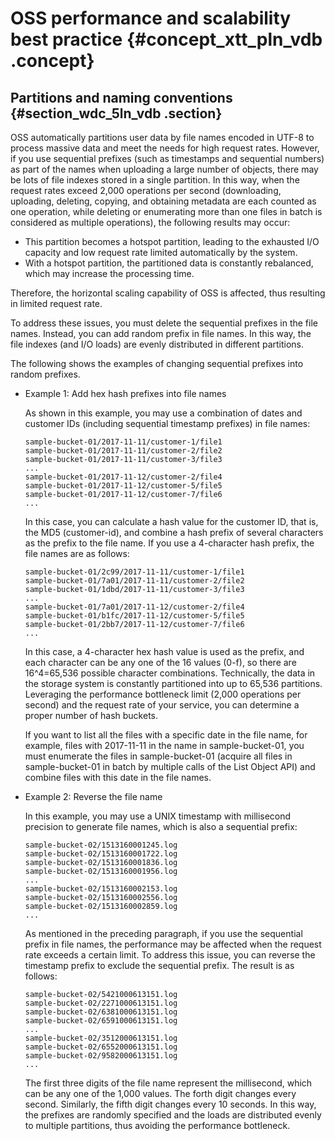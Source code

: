 # OSS performance and scalability best practice {#concept_xtt_pln_vdb .concept}

## Partitions and naming conventions {#section_wdc_5ln_vdb .section}

OSS automatically partitions user data by file names encoded in UTF-8 to process massive data and meet the needs for high request rates. However, if you use sequential prefixes \(such as timestamps and sequential numbers\) as part of the names when uploading a large number of objects, there may be lots of file indexes stored in a single partition. In this way, when the request rates exceed 2,000 operations per second \(downloading, uploading, deleting, copying, and obtaining metadata are each counted as one operation, while deleting or enumerating more than one files in batch is considered as multiple operations\), the following results may occur:

-   This partition becomes a hotspot partition, leading to the exhausted I/O capacity and low request rate limited automatically by the system.
-   With a hotspot partition, the partitioned data is constantly rebalanced, which may increase the processing time.

Therefore, the horizontal scaling capability of OSS is affected, thus resulting in limited request rate.

To address these issues, you must delete the sequential prefixes in the file names. Instead, you can add random prefix in file names. In this way, the file indexes \(and I/O loads\) are evenly distributed in different partitions.

The following shows the examples of changing sequential prefixes into random prefixes.

-   Example 1: Add hex hash prefixes into file names

    As shown in this example, you may use a combination of dates and customer IDs \(including sequential timestamp prefixes\) in file names:

    ```
    sample-bucket-01/2017-11-11/customer-1/file1
    sample-bucket-01/2017-11-11/customer-2/file2
    sample-bucket-01/2017-11-11/customer-3/file3
    ...
    sample-bucket-01/2017-11-12/customer-2/file4
    sample-bucket-01/2017-11-12/customer-5/file5
    sample-bucket-01/2017-11-12/customer-7/file6
    ...
    ```

    In this case, you can calculate a hash value for the customer ID, that is, the MD5 \(customer-id\), and combine a hash prefix of several characters as the prefix to the file name. If you use a 4-character hash prefix, the file names are as follows:

    ```
    sample-bucket-01/2c99/2017-11-11/customer-1/file1
    sample-bucket-01/7a01/2017-11-11/customer-2/file2
    sample-bucket-01/1dbd/2017-11-11/customer-3/file3
    ...
    sample-bucket-01/7a01/2017-11-12/customer-2/file4
    sample-bucket-01/b1fc/2017-11-12/customer-5/file5
    sample-bucket-01/2bb7/2017-11-12/customer-7/file6
    ...
    ```

    In this case, a 4-character hex hash value is used as the prefix, and each character can be any one of the 16 values \(0-f\), so there are 16^4=65,536 possible character combinations. Technically, the data in the storage system is constantly partitioned into up to 65,536 partitions. Leveraging the performance bottleneck limit \(2,000 operations per second\) and the request rate of your service, you can determine a proper number of hash buckets.

    If you want to list all the files with a specific date in the file name, for example, files with 2017-11-11 in the name in sample-bucket-01, you must enumerate the files in sample-bucket-01 \(acquire all files in sample-bucket-01 in batch by multiple calls of the List Object API\) and combine files with this date in the file names.

-   Example 2: Reverse the file name

    In this example, you may use a UNIX timestamp with millisecond precision to generate file names, which is also a sequential prefix:

    ```
    sample-bucket-02/1513160001245.log
    sample-bucket-02/1513160001722.log
    sample-bucket-02/1513160001836.log
    sample-bucket-02/1513160001956.log
    ...
    sample-bucket-02/1513160002153.log
    sample-bucket-02/1513160002556.log
    sample-bucket-02/1513160002859.log
    ...
    ```

    As mentioned in the preceding paragraph, if you use the sequential prefix in file names, the performance may be affected when the request rate exceeds a certain limit. To address this issue, you can reverse the timestamp prefix to exclude the sequential prefix. The result is as follows:

    ```
    sample-bucket-02/5421000613151.log
    sample-bucket-02/2271000613151.log
    sample-bucket-02/6381000613151.log
    sample-bucket-02/6591000613151.log
    ...
    sample-bucket-02/3512000613151.log
    sample-bucket-02/6552000613151.log
    sample-bucket-02/9582000613151.log
    ...
    ```

    The first three digits of the file name represent the millisecond, which can be any one of the 1,000 values. The forth digit changes every second. Similarly, the fifth digit changes every 10 seconds. In this way, the prefixes are randomly specified and the loads are distributed evenly to multiple partitions, thus avoiding the performance bottleneck.


